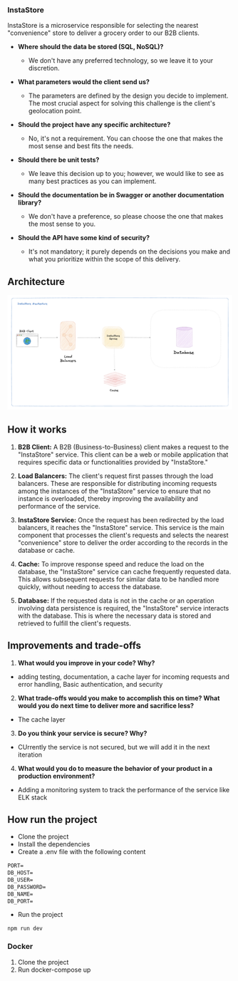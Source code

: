 ### InstaStore
InstaStore is a microservice responsible for selecting the nearest "convenience" store to deliver a grocery order to our B2B clients.

- **Where should the data be stored (SQL, NoSQL)?**
  - We don't have any preferred technology, so we leave it to your discretion.

- **What parameters would the client send us?**
  - The parameters are defined by the design you decide to implement. The most crucial aspect for solving this challenge is the client's geolocation point.

- **Should the project have any specific architecture?**
  - No, it's not a requirement. You can choose the one that makes the most sense and best fits the needs.

- **Should there be unit tests?**
  - We leave this decision up to you; however, we would like to see as many best practices as you can implement.

- **Should the documentation be in Swagger or another documentation library?**
  - We don't have a preference, so please choose the one that makes the most sense to you.

- **Should the API have some kind of security?**
  - It's not mandatory; it purely depends on the decisions you make and what you prioritize within the scope of this delivery.

## Architecture

![Architecture](<Architecture.png>)

## How it works
1. **B2B Client:** A B2B (Business-to-Business) client makes a request to the "InstaStore" service. This client can be a web or mobile application that requires specific data or functionalities provided by "InstaStore."

2. **Load Balancers:** The client's request first passes through the load balancers. These are responsible for distributing incoming requests among the instances of the "InstaStore" service to ensure that no instance is overloaded, thereby improving the availability and performance of the service.

3. **InstaStore Service:** Once the request has been redirected by the load balancers, it reaches the "InstaStore" service. This service is the main component that processes the client's requests and selects the nearest "convenience" store to deliver the order according to the records in the database or cache.

4. **Cache:** To improve response speed and reduce the load on the database, the "InstaStore" service can cache frequently requested data. This allows subsequent requests for similar data to be handled more quickly, without needing to access the database.

5. **Database:** If the requested data is not in the cache or an operation involving data persistence is required, the "InstaStore" service interacts with the database. This is where the necessary data is stored and retrieved to fulfill the client's requests.

## Improvements and trade-offs
1. **What would you improve in your code? Why?**
  - adding testing, documentation, a cache layer for incoming requests and error handling, Basic authentication, and security
2. **What trade-offs would you make to accomplish this on time? What would you do next time to deliver more and sacrifice less?**
  - The cache layer 
3. **Do you think your service is secure? Why?**
  - CUrrently the service is not secured, but we will add it in the next iteration
4. **What would you do to measure the behavior of your product in a production environment?**
 - Adding a monitoring system to track the performance of the service like ELK stack 

## How run the project
- Clone the project
- Install the dependencies
- Create a .env file with the following content
```
PORT=
DB_HOST=
DB_USER=
DB_PASSWORD=
DB_NAME=
DB_PORT=
```
- Run the project
```
npm run dev
```

### Docker
1. Clone the project
2. Run docker-compose up
